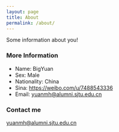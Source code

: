 ```yaml
---
layout: page
title: About
permalink: /about/
---
```


Some information about you!

### More Information

- Name: BigYuan
- Sex: Male
- Nationality: China
- Sina: https://weibo.com/u/7488543336
- Email: yuanmh@alumni.sjtu.edu.cn

### Contact me

[yuanmh@alumni.sjtu.edu.cn](mailto:yuanmh@alumni.sjtu.edu.cn)
